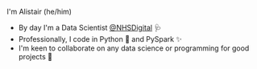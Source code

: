 I'm Alistair (he/him)

- By day I'm a Data Scientist [@NHSDigital](https://github.com/NHSDigital) 🩺 
- Professionally, I code in Python 🐍 and PySpark ✨
- I'm keen to collaborate on any data science or programming for good projects 🙏


<!--
**Ahhj/Ahhj** is a ✨ _special_ ✨ repository because its `README.md` (this file) appears on your GitHub profile.

Here are some ideas to get you started:

- 🔭 I’m currently working on ...
- 🌱 I’m currently learning ...
- 👯 I’m looking to collaborate on ...
- 🤔 I’m looking for help with ...
- 💬 Ask me about ...
- 📫 How to reach me: ...
- 😄 Pronouns: ...
- ⚡ Fun fact: ...
-->
